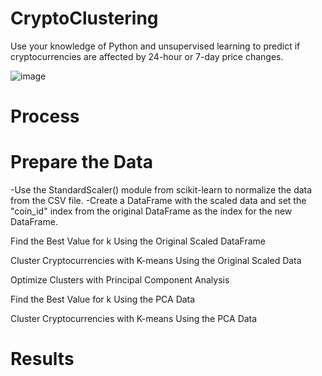 # CryptoClustering

Use your knowledge of Python and unsupervised learning to predict if cryptocurrencies are affected by 24-hour or 7-day price changes.




![image](https://github.com/jalainep/CryptoClustering/assets/143963189/ca8116a8-1c31-4aed-ac69-a4ae3e44f6c7)







# Process
# Prepare the Data
-Use the StandardScaler() module from scikit-learn to normalize the data from the CSV file.
-Create a DataFrame with the scaled data and set the "coin_id" index from the original DataFrame as the index for the new DataFrame.





Find the Best Value for k Using the Original Scaled DataFrame

Cluster Cryptocurrencies with K-means Using the Original Scaled Data

Optimize Clusters with Principal Component Analysis

Find the Best Value for k Using the PCA Data

Cluster Cryptocurrencies with K-means Using the PCA Data




# Results
